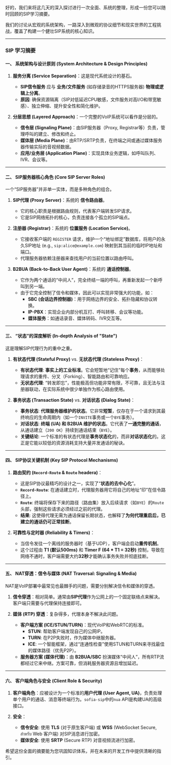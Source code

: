 好的，我们来将这几天的深入探讨进行一次全面、系统的整理，形成一份您可以随时回顾的SIP学习摘要。

我们的讨论从宏观的系统架构，一路深入到微观的协议细节和现实世界的工程挑战，覆盖了构建一个健壮SIP系统的核心知识。

---

### SIP 学习摘要

#### 一、 系统架构与设计原则 (System Architecture & Design Principles)

1.  **服务分离 (Service Separation)**：这是现代系统设计的基石。
    * **SIP信令服务** 应与 **业务/文件服务** (如存储录音的HTTPS服务器) **物理或逻辑上分离**。
    * **原因**: 确保资源隔离（SIP对低延迟CPU敏感，文件服务对高I/O和带宽敏感）、独立伸缩、提升安全性和简化维护。

2.  **分层思想 (Layered Approach)**：一个完整的VoIP系统可以看作是分层的。
    * **信令层 (Signaling Plane)**：由SIP服务器（Proxy, Registrar等）负责，管理呼叫的建立、修改和终止。
    * **媒体层 (Media Plane)**：由RTP/SRTP负责，在终端之间或通过媒体服务器传输实际的音视频数据。
    * **应用/业务层 (Application Plane)**：实现具体业务逻辑，如呼叫队列、IVR、会议等。

---

#### 二、 SIP服务器核心角色 (Core SIP Server Roles)

一个“SIP服务器”并非单一实体，而是多种角色的组合。

1.  **SIP代理 (Proxy Server)**：系统的 **信令路由器**。
    * 它的核心职责是根据路由规则，代表客户端转发SIP请求。
    * 它是SIP网络拓扑的核心，负责连接各个孤立的SIP端点。

2.  **注册器 (Registrar)**：系统的 **位置服务 (Location Service)**。
    * 它接收客户端的 `REGISTER` 请求，维护一个“地址绑定”数据库，将用户的永久SIP地址 (e.g., `sip:alice@example.com`) 映射到其当前的临时IP地址和端口。
    * 代理服务器依赖注册器来查找用户的当前位置以路由呼叫。

3.  **B2BUA (Back-to-Back User Agent)**：系统的 **通话控制器**。
    * 它作为两个通话的“中间人”，完全终结一端的呼叫，再重新发起一个新呼叫到另一端。
    * 由于它完全控制了信令和媒体，因此可以实现非常强大的功能，如：
        * **SBC (会话边界控制器)**：用于网络边界的安全、拓扑隐藏和协议转换。
        * **IP-PBX**：实现企业内部分机互打、呼叫转移、会议等功能。
        * **媒体服务**：如通话录音、媒体转码、IVR交互等。

---

#### 三、 “状态”的深度解析 (In-depth Analysis of "State")

这是理解SIP代理行为的重中之重。

1.  **有状态代理 (Stateful Proxy)** vs. **无状态代理 (Stateless Proxy)**：
    * **有状态代理**: **事实上的工业标准**。它会短暂地“记住”每个**事务**，从而能够处理请求的重传、分叉（Forking）、智能路由和可靠响应。
    * **无状态代理**: “转发即忘”，性能极高但功能非常有限，不可靠，且无法与注册器联动，在实际系统中很少单独作为核心路由使用。

2.  **事务状态 (Transaction State)** vs. **对话状态 (Dialog State)**：
    * **事务状态**: **代理服务器维护的状态**。它非常**短暂**，仅存在于一个请求到其最终响应的生命周期内（如一个`INVITE`事务或一个`BYE`事务）。
    * **对话状态**: **终端 (UA) 和 B2BUA 维护的状态**。它代表了**一通完整的通话**，从通话建立（`200 OK`）持续到通话结束（`BYE`）。
    * **关键结论**: 一个标准的有状态代理是**事务状态化**的，而非**对话状态化**的。这正是它能以较低的资源消耗支持大量并发通话的秘诀。

---

#### 四、 SIP协议关键机制 (Key SIP Protocol Mechanisms)

1.  **路由契约 (`Record-Route` & `Route` headera)**：
    * 这是SIP协议最精巧的设计之一，实现了“**状态的去中心化**”。
    * **`Record-Route`**: 在通话建立时，代理服务器用它将自己的地址“印”在信令路径上。
    * **`Route`**: 终端将保存下来的路径（路由集）放入后续请求（如`BYE`）的`Route`头部，强制这些请求必须经过之前的代理。
    * **结果**: 这使得代理无需为通话保留长期状态，也解释了**为何代理重启后，已建立的通话仍可正常挂断**。

2.  **可靠性与定时器 (Reliability & Timers)**：
    * 当信令发往一个离线的服务器时（基于UDP），客户端会启动**重传机制**。
    * 这个过程由 **T1 (默认500ms)** 和 **Timer F (64 * T1 = 32秒)** 控制，导致在网络不通时，客户端需要大约**32秒**才能确认事务失败并彻底挂断。

---

#### 五、 NAT穿透：信令与媒体 (NAT Traversal: Signaling & Media)

NAT是VoIP部署中最常见也最棘手的问题，需要分别解决信令和媒体的穿透。

1.  **信令穿透**：相对简单。通常由**SIP代理**作为公网上的一个固定联络点来解决。客户端只需要与代理保持连接即可。

2.  **媒体 (RTP) 穿透**：复杂得多，代理本身不解决此问题。
    * **客户端方案 (ICE/STUN/TURN)**：现代VoIP和WebRTC的标准。
        * **STUN**: 帮助客户端发现自己的公网IP。
        * **TURN**: 在P2P失败时，作为媒体中继服务器。
        * **ICE**: 一个智能框架，通过“连通性检查”使用STUN和TURN来寻找最佳的媒体路径（优先P2P）。
    * **服务器方案 (媒体代理)**：由 **B2BUA/SBC** 扮演媒体“中间人”，所有RTP流都经过它来中继。方案可靠，但消耗服务器资源且增加延迟。

---

#### 六、 客户端角色与安全 (Client Role & Security)

1.  **客户端角色**：应被设计为一个标准的**用户代理 (User Agent, UA)**，负责处理单个用户的通话、消息等终端行为。`sofia-sip`中的`nua` API是构建UA的高级接口。

2.  **安全**：
    * **信令安全**: 使用 **TLS** (对于原生客户端) 或 **WSS** (WebSocket Secure, สำหรับ Web 客户端) 对SIP消息进行加密。
    * **媒体安全**: 使用 **SRTP** (Secure RTP) 对音视频流进行加密。

希望这份全面的摘要能为您巩固知识体系，并在未来的开发工作中提供清晰的指引。
